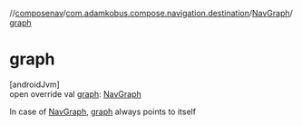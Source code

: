 //[composenav](../../../index.md)/[com.adamkobus.compose.navigation.destination](../index.md)/[NavGraph](index.md)/[graph](graph.md)

# graph

[androidJvm]\
open override val [graph](graph.md): [NavGraph](index.md)

In case of [NavGraph](index.md), [graph](graph.md) always points to itself
